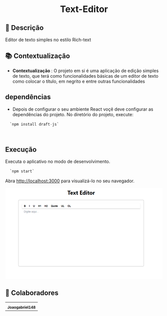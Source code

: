 <h1 align="center">Text-Editor</h1>

## :memo: Descrição
Editor de texto simples no estilo Rich-text

## :books: Contextualização
* <b>Contextualização </b>: O projeto em si é uma aplicação de edição simples de texto, que terá como funcionalidades básicas de um editor de texto como colocar o título, em negrito e entre outras funcionalidades

## dependências

* Depois de configurar o seu ambiente React voçê deve configurar as dependências do projeto. No diretório do projeto, execute:

```s
  `npm install draft-js`
```
<br/>

## Execução

Executa o aplicativo no modo de desenvolvimento.
```s
  `npm start`
```
Abra [http://localhost:3000](http://localhost:3000) para visualizá-lo no seu navegador.

<img src="https://github.com/Joaogabriel148/Text-Editor/blob/main/img/Captura%20de%20tela%202024-10-25%20194903.png"/>

## :handshake: Colaboradores
<table>
  <tr>
    <td align="center">
      <a href="https://github.com/Joaogabriel148">
        <sub>
          <b>Joaogabriel148</b>
        </sub>
      </a>
    </td>
  </tr>
</table>
